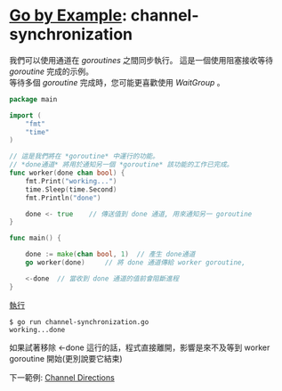 # [Go by Example](../gobyexample.md): channel-synchronization  

我們可以使用通道在 *goroutines* 之間同步執行。 這是一個使用阻塞接收等待 *goroutine* 完成的示例。  
等待多個 *goroutine* 完成時，您可能更喜歡使用 *WaitGroup* 。

``` go
package main

import (
    "fmt"
    "time"
)

// 這是我們將在 *goroutine* 中運行的功能。
// *done通道* 將用於通知另一個 *goroutine* 該功能的工作已完成。
func worker(done chan bool) {
    fmt.Print("working...")
    time.Sleep(time.Second)
    fmt.Println("done")

    done <- true	// 傳送值到 done 通道, 用來通知另一 goroutine
}

func main() {

    done := make(chan bool, 1)	// 產生 done通道
    go worker(done)		// 將 done 通道傳給 worker goroutine, 

    <-done	// 當收到 done 通道的值前會阻斷進程
}
```
[執行](http://play.golang.org/p/Nw-1DzIGk5f)

``` shell
$ go run channel-synchronization.go      
working...done                  
```

如果試著移除 <-done 這行的話，程式直接離開，影響是來不及等到 worker goroutine 開始(更別說要它結束)

下一範例: [Channel Directions](channel-directions.md)
